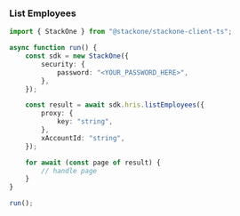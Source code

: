 <!-- Start SDK Example Usage [usage] -->
### List Employees

```typescript
import { StackOne } from "@stackone/stackone-client-ts";

async function run() {
    const sdk = new StackOne({
        security: {
            password: "<YOUR_PASSWORD_HERE>",
        },
    });

    const result = await sdk.hris.listEmployees({
        proxy: {
            key: "string",
        },
        xAccountId: "string",
    });

    for await (const page of result) {
        // handle page
    }
}

run();

```
<!-- End SDK Example Usage [usage] -->